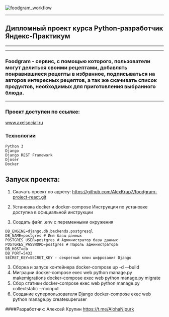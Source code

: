 ![foodgram_workflow](https://github.com/AlexKrup7/foodgram-project-react/workflows/foodgram_workflow/badge.svg)
*** 

## Дипломный проект курса Python-разработчик Яндекс-Практикум

***
***

### Foodgram - сервис, с помощью которого, пользователи могут делиться своими рецептами, добавлять понравившиеся рецепты в избранное, подписываться на авторов интересных рецептов, а так же скачивать список продуктов, необходимых для приготовления выбранного блюда.

***
### Проект доступен по ссылке:

www.axelsocial.ru

### Технологии
```
Python 3
Django
Django REST Framework
Djoser
Docker
```

## Запуск проекта:
1. Скачать проект по адресу:
https://github.com/AlexKrup7/foodgram-project-react.git

2. Установка docker и docker-compose
Инструкция по установке доступна в официальной инструкции

3. Создать файл .env с переменными окружения
```
DB_ENGINE=django.db.backends.postgresql
DB_NAME=postgres # Имя базы данных
POSTGRES_USER=postgres # Администратор базы данных
POSTGRES_PASSWORD=postgres # Пароль администратора
DB_HOST=db
DB_PORT=5432
SECRET_KEY=SECRET_KEY - секретный ключ шифрования Django
```
3. Сборка и запуск контейнера
docker-compose up -d --build
4. Миграции
docker-compose exec web python manage.py makemigrations
docker-compose exec web python manage.py migrate
5. Сбор статики
docker-compose exec web python manage.py collectstatic --noinput
6. Создание суперпользователя Django
docker-compose exec web python manage.py createsuperuser


####Разработчик: Алексей Крупин
https://t.me/AlohaNipurk